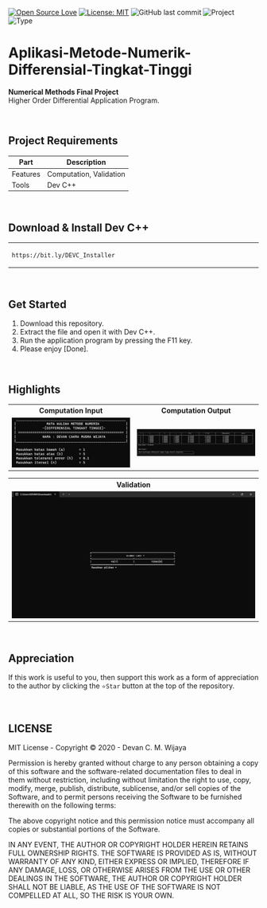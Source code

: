 [![Open Source Love](https://badges.frapsoft.com/os/v1/open-source.svg?style=flat)](https://github.com/ellerbrock/open-source-badges/)
[![License: MIT](https://img.shields.io/badge/License-MIT-blue.svg?logo=github&color=%23F7DF1E)](https://opensource.org/licenses/MIT)
![GitHub last commit](https://img.shields.io/github/last-commit/cakraawijaya/Aplikasi-Metode-Numerik-Differensial-Tingkat-Tinggi?logo=Codeforces&logoColor=white&color=%23F7DF1E)
![Project](https://img.shields.io/badge/Project-Desktop-light.svg?style=flat&logo=c&logoColor=white&color=%23F7DF1E)
![Type](https://img.shields.io/badge/Type-Campus%20Assignment-light.svg?style=flat&logo=gitbook&logoColor=white&color=%23F7DF1E)

# Aplikasi-Metode-Numerik-Differensial-Tingkat-Tinggi
<strong>Numerical Methods Final Project</strong><br>
Higher Order Differential Application Program.

<br>

## Project Requirements
| Part | Description |
| --- | --- |
| Features | Computation, Validation |
| Tools | Dev C++ |

<br>

## Download & Install Dev C++

<table><tr><td width="840">
  
```
https://bit.ly/DEVC_Installer
```

</td></tr></table>

<br>

## Get Started
1. Download this repository.<br>
2. Extract the file and open it with Dev C++.<br>
3. Run the application program by pressing the F11 key.<br>
4. Please enjoy [Done].

<br>

## Highlights
<table>
<tr>
<th width="420">Computation Input</th>
<th width="420">Computation Output</th>
</tr>
<tr>
<td><img src="Documentation/Computation Input.jpg" alt="comp-input"></td>
<td><img src="Documentation/Computation Output.jpg" alt="comp-output"></td>
</tr>
</table>
<table>
<tr>
<th width="840">Validation</th>
</tr>
<tr>
<td><img src="Documentation/Validation.jpg" alt="validation"></td>
</tr>
</table>

<br>

## Appreciation
If this work is useful to you, then support this work as a form of appreciation to the author by clicking the ``` ⭐Star ``` button at the top of the repository.

<br>

## LICENSE
MIT License - Copyright © 2020 - Devan C. M. Wijaya

Permission is hereby granted without charge to any person obtaining a copy of this software and the software-related documentation files to deal in them without restriction, including without limitation the right to use, copy, modify, merge, publish, distribute, sublicense, and/or sell copies of the Software, and to permit persons receiving the Software to be furnished therewith on the following terms:

The above copyright notice and this permission notice must accompany all copies or substantial portions of the Software.

IN ANY EVENT, THE AUTHOR OR COPYRIGHT HOLDER HEREIN RETAINS FULL OWNERSHIP RIGHTS. THE SOFTWARE IS PROVIDED AS IS, WITHOUT WARRANTY OF ANY KIND, EITHER EXPRESS OR IMPLIED, THEREFORE IF ANY DAMAGE, LOSS, OR OTHERWISE ARISES FROM THE USE OR OTHER DEALINGS IN THE SOFTWARE, THE AUTHOR OR COPYRIGHT HOLDER SHALL NOT BE LIABLE, AS THE USE OF THE SOFTWARE IS NOT COMPELLED AT ALL, SO THE RISK IS YOUR OWN.
